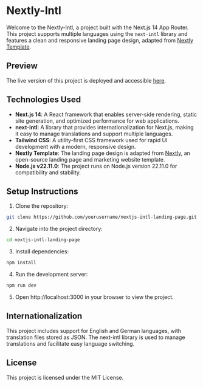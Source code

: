 # Nextly-Intl

Welcome to the Nextly-Intl, a project built with the Next.js 14 App Router. This project supports multiple languages using the `next-intl` library and features a clean and responsive landing page design, adapted from [Nextly Template](https://github.com/web3templates/nextly-template).

## Preview

The live version of this project is deployed and accessible [here](https://react-horizon-ui.vercel.app/).

## Technologies Used

- **Next.js 14**: A React framework that enables server-side rendering, static site generation, and optimized performance for web applications.
- **next-intl**: A library that provides internationalization for Next.js, making it easy to manage translations and support multiple languages.
- **Tailwind CSS**: A utility-first CSS framework used for rapid UI development with a modern, responsive design.
- **Nextly Template**: The landing page design is adapted from [Nextly](https://github.com/web3templates/nextly-template), an open-source landing page and marketing website template.
- **Node.js v22.11.0**: The project runs on Node.js version 22.11.0 for compatibility and stability.

## Setup Instructions

1. Clone the repository:

```bash
git clone https://github.com/yourusername/nextjs-intl-landing-page.git
```

2. Navigate into the project directory:

```bash
cd nextjs-intl-landing-page
```

3. Install dependencies:

```bash
npm install
```

4. Run the development server:

```bash
npm run dev
```

5. Open http://localhost:3000 in your browser to view the project.


## Internationalization

This project includes support for English and German languages, with translation files stored as JSON. The next-intl library is used to manage translations and facilitate easy language switching.

## License

This project is licensed under the MIT License.

